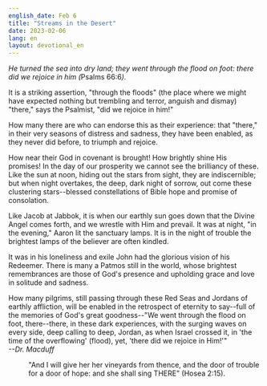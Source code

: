 ```yaml
---
english_date: Feb 6
title: "Streams in the Desert"
date: 2023-02-06
lang: en
layout: devotional_en
---
```





<p><em>He turned the sea into dry land; they went through the flood on foot: there did we rejoice in him (</em>Psalms 66:6<em>).</em>

</p>

<p>It is a striking assertion, "through the floods" (the place where we might have expected nothing but trembling and terror, anguish and dismay) "there," says the Psalmist, "did we rejoice in him!"

</p>

<p>How many there are who can endorse this as their experience: that "there," in their very seasons of distress and sadness, they have been enabled, as they never did before, to triumph and rejoice.

</p>

<p>How near their God in covenant is brought! How brightly shine His promises! In the day of our prosperity we cannot see the brilliancy of these. Like the sun at noon, hiding out the stars from sight, they are indiscernible; but when night overtakes, the deep, dark night of sorrow, out come these clustering stars--blessed constellations of Bible hope and promise of consolation.

</p>

<p>Like Jacob at Jabbok, it is when our earthly sun goes down that the Divine Angel comes forth, and we wrestle with Him and prevail. It was at night, "in the evening," Aaron lit the sanctuary lamps. It is in the night of trouble the brightest lamps of the believer are often kindled.

</p>

<p>It was in his loneliness and exile John had the glorious vision of his Redeemer. There is many a Patmos still in the world, whose brightest remembrances are those of God's presence and upholding grace and love in solitude and sadness.

</p>

<p>How many pilgrims, still passing through these Red Seas and Jordans of earthly affliction, will be enabled in the retrospect of eternity to say--full of the memories of God's great goodness--"We went through the flood on foot, there--there, in these dark experiences, with the surging waves on every side, deep calling to deep, Jordan, as when Israel crossed it, in 'the time of the overflowing' (flood), yet, 'there did we rejoice in Him!'"<br/> <em>--Dr. Macduff</em>

</p>

<p style="margin-left:40px">"And I will give her her vineyards from thence, and the door of trouble for a door of hope: and she shall sing THERE" (Hosea 2:15).

</p>

<p></p>